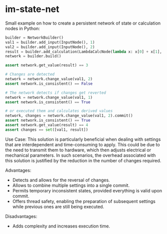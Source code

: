 # im-state-net

Small example on how to create a persistent network of state or calculation nodes in Python:

```python
builder = NetworkBuilder()
val1 = builder.add_input(InputNode(), 1)
val2 = builder.add_input(InputNode(), 2)
result = builder.add_calculation(LambdaCalcNode(lambda x: x[0] + x[1], [val1, val2]))
network = builder.build()

assert network.get_value(result) == 3

# Changes are detected
network = network.change_value(val1, 2)
assert network.is_consistent() == False

# The network detects if changes get reverted
network = network.change_value(val1, 1)
assert network.is_consistent() == True

# or executed them and calculates derived values
network, changes = network.change_value(val1, 2).commit()
assert network.is_consistent() == True
assert network.get_value(result) == 4
assert changes == set([val1, result])
```

Use Case: This solution is particularly beneficial when dealing with settings that are interdependent and time-consuming to apply. This could be due to the need to transmit them to hardware, which then adjusts electrical or mechanical parameters. In such scenarios, the overhead associated with this solution is justified by the reduction in the number of changes required.

Advantages:

- Detects and allows for the reversal of changes.
- Allows to combine multiple settings into a single commit.
- Permits temporary inconsistent states, provided everything is valid upon commit.
- Offers thread safety, enabling the preparation of subsequent settings while previous ones are still being executed.

Disadvantages:

- Adds complexity and increases execution time.